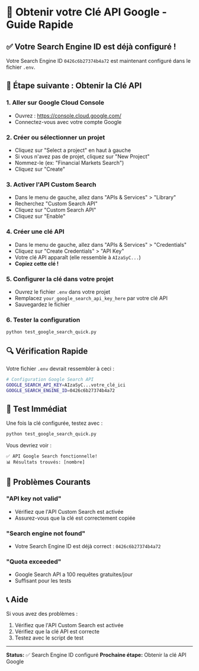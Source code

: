 # 🔑 Obtenir votre Clé API Google - Guide Rapide

## ✅ Votre Search Engine ID est déjà configuré !

Votre Search Engine ID `0426c6b27374b4a72` est maintenant configuré dans le fichier `.env`.

## 🚀 Étape suivante : Obtenir la Clé API

### 1. **Aller sur Google Cloud Console**
- Ouvrez : https://console.cloud.google.com/
- Connectez-vous avec votre compte Google

### 2. **Créer ou sélectionner un projet**
- Cliquez sur "Select a project" en haut à gauche
- Si vous n'avez pas de projet, cliquez sur "New Project"
- Nommez-le (ex: "Financial Markets Search")
- Cliquez sur "Create"

### 3. **Activer l'API Custom Search**
- Dans le menu de gauche, allez dans "APIs & Services" > "Library"
- Recherchez "Custom Search API"
- Cliquez sur "Custom Search API"
- Cliquez sur "Enable"

### 4. **Créer une clé API**
- Dans le menu de gauche, allez dans "APIs & Services" > "Credentials"
- Cliquez sur "Create Credentials" > "API Key"
- Votre clé API apparaît (elle ressemble à `AIzaSyC...`)
- **Copiez cette clé !**

### 5. **Configurer la clé dans votre projet**
- Ouvrez le fichier `.env` dans votre projet
- Remplacez `your_google_search_api_key_here` par votre clé API
- Sauvegardez le fichier

### 6. **Tester la configuration**
```bash
python test_google_search_quick.py
```

## 🔍 Vérification Rapide

Votre fichier `.env` devrait ressembler à ceci :
```bash
# Configuration Google Search API
GOOGLE_SEARCH_API_KEY=AIzaSyC...votre_clé_ici
GOOGLE_SEARCH_ENGINE_ID=0426c6b27374b4a72
```

## 🧪 Test Immédiat

Une fois la clé configurée, testez avec :
```bash
python test_google_search_quick.py
```

Vous devriez voir :
```
✅ API Google Search fonctionnelle!
📊 Résultats trouvés: [nombre]
```

## 🚨 Problèmes Courants

### **"API key not valid"**
- Vérifiez que l'API Custom Search est activée
- Assurez-vous que la clé est correctement copiée

### **"Search engine not found"**
- Votre Search Engine ID est déjà correct : `0426c6b27374b4a72`

### **"Quota exceeded"**
- Google Search API a 100 requêtes gratuites/jour
- Suffisant pour les tests

## 📞 Aide

Si vous avez des problèmes :
1. Vérifiez que l'API Custom Search est activée
2. Vérifiez que la clé API est correcte
3. Testez avec le script de test

---

**Status:** ✅ Search Engine ID configuré
**Prochaine étape:** Obtenir la clé API Google 